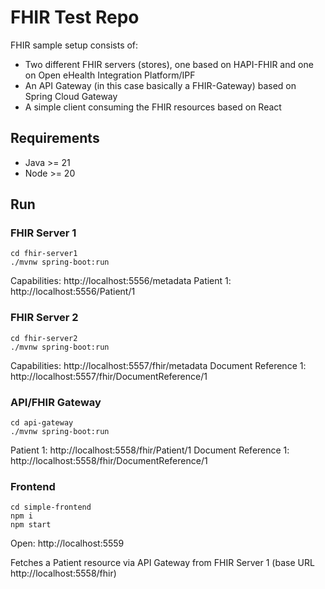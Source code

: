
# FHIR Test Repo

FHIR sample setup consists of:

 * Two different FHIR servers (stores), one based on HAPI-FHIR and one on Open eHealth Integration Platform/IPF
 * An API Gateway (in this case basically a FHIR-Gateway) based on Spring Cloud Gateway
 * A simple client consuming the FHIR resources based on React 

## Requirements

 * Java >= 21
 * Node >= 20

## Run 

### FHIR Server 1

    cd fhir-server1
    ./mvnw spring-boot:run

Capabilities: http://localhost:5556/metadata 
Patient 1: http://localhost:5556/Patient/1

### FHIR Server 2

    cd fhir-server2
    ./mvnw spring-boot:run

Capabilities: http://localhost:5557/fhir/metadata
Document Reference 1: http://localhost:5557/fhir/DocumentReference/1

### API/FHIR Gateway

    cd api-gateway
    ./mvnw spring-boot:run

Patient 1: http://localhost:5558/fhir/Patient/1
Document Reference 1: http://localhost:5558/fhir/DocumentReference/1

### Frontend

    cd simple-frontend
    npm i
    npm start

Open: http://localhost:5559

Fetches a Patient resource via API Gateway from FHIR Server 1 (base URL http://localhost:5558/fhir)
